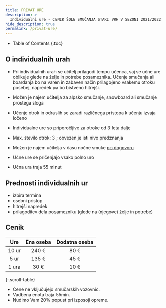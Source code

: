 ```yaml
---
title: PRIVAT URE
description: >
  Individualni ure - CENIK ŠOLE SMUČANJA STARI VRH V SEZONI 2021/2022
hide_description: true
permalink: /privat-ure/
---
```


- Table of Contents
{:toc}

## O individualnih urah

- Pri individualnih urah se učitelj prilagodi tempu učenca, saj se učne ure oblikuje glede na želje in potrebe posameznika. Učenje smučanja ali boardanja bo na varen in zabaven način prilagojeno vsakemu otroku posebej, napredek pa bo bistveno hitrejši.

- Možen je najem učitelja za alpsko smučanje, snowboard ali smučanje prostega sloga
- Učenje otrok in odraslih se zaradi različnega pristopa k učenju izvaja ločeno
- Individualne ure so priporočljive za otroke od 3 leta dalje
- Max. število otrok: 3 ; obvezen je isti nivo predznanja
- Možen je najem učitelja v času nočne smuke [po dogovoru](/kontakt/)
- Učne ure se pričenjajo vsako polno uro
- Učna ura traja 55 minut


## Prednosti individualnih ur
- izbira termina
- osebni pristop
- hitrejši napredek
- prilagoditev dela posamezniku (glede na (njegove) želje in potrebe)


## Cenik


| **Ure** | **Ena oseba** | **Dodatna oseba** |
|:-------:|:-------------:|:-----------------:|
|  10 ur  |     240 €     |        80 €       |
|   5 ur  |     135 €     |        45 €       |
|  1 ura  |      30 €     |        10 €       |
{:.scroll-table}


- Cene ne vključujejo smučarskih vozovnic.
- Vadbena enota traja 55min.
- Nudimo Vam 20% popust pri izposoji opreme.